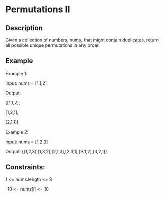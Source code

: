 #  Permutations II
## Description

Given a collection of numbers, nums, that might contain duplicates, return all possible unique permutations in any order.

## Example
Example 1:

Input: nums = [1,1,2]

Output:

[[1,1,2],

 [1,2,1],

 [2,1,1]]

Example 2:

Input: nums = [1,2,3]

Output: [[1,2,3],[1,3,2],[2,1,3],[2,3,1],[3,1,2],[3,2,1]]

## Constraints:

1 <= nums.length <= 8

-10 <= nums[i] <= 10
